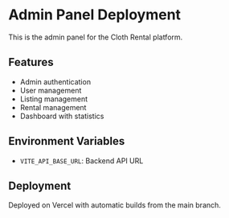 # Admin Panel Deployment

This is the admin panel for the Cloth Rental platform.

## Features
- Admin authentication
- User management
- Listing management
- Rental management
- Dashboard with statistics

## Environment Variables
- `VITE_API_BASE_URL`: Backend API URL

## Deployment
Deployed on Vercel with automatic builds from the main branch.
